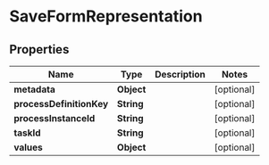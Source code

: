 
# SaveFormRepresentation

## Properties
Name | Type | Description | Notes
------------ | ------------- | ------------- | -------------
**metadata** | **Object** |  |  [optional]
**processDefinitionKey** | **String** |  |  [optional]
**processInstanceId** | **String** |  |  [optional]
**taskId** | **String** |  |  [optional]
**values** | **Object** |  |  [optional]




